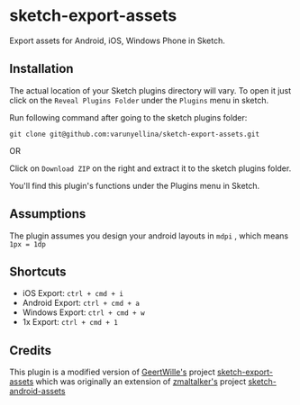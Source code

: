 # sketch-export-assets

Export assets for Android, iOS, Windows Phone in Sketch.

## Installation

The actual location of your Sketch plugins directory will vary. To open it just click on the `Reveal Plugins Folder` under the `Plugins` menu in sketch.

Run following command after going to the sketch plugins folder:

`git clone git@github.com:varunyellina/sketch-export-assets.git`

OR

Click on `Download ZIP` on the right and  extract it to the sketch plugins folder.

You'll find this plugin's functions under the Plugins menu in Sketch.

## Assumptions

The plugin assumes you design your android layouts in `mdpi` , which means `1px = 1dp`

## Shortcuts

* iOS Export: `ctrl + cmd + i`
* Android Export: `ctrl + cmd + a`
* Windows Export: `ctrl + cmd + w`
* 1x Export: `ctrl + cmd + 1`


## Credits
This plugin is a modified version of [GeertWille's] project [sketch-export-assets] which was originally an extension of [zmaltalker's] project [sketch-android-assets]


[sketch-android-assets]:https://github.com/zmalltalker/sketch-android-assets
[zmaltalker's]:https://github.com/zmalltalker
[sketch-export-assets]:https://github.com/GeertWille/sketch-export-assets
[GeertWille's]:https://github.com/GeertWille
